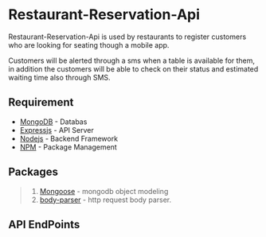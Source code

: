 # Restaurant-Reservation-Api

Restaurant-Reservation-Api is used by restaurants to register customers who are looking for seating though a mobile app.  

Customers will be alerted through a sms when a table is available for them, 
in addition the customers will be able to check on their status and estimated waiting time also through SMS.

## Requirement ##
* [MongoDB](https://www.mongodb.com/) - Databas
* [Expressjs](http://expressjs.com/zh-tw/) - API Server
* [Nodejs](https://nodejs.org/en/) - Backend Framework
* [NPM](https://www.npmjs.com/) - Package Management

## Packages ##
>1. [Mongoose](http://mongoosejs.com/) - mongodb object modeling
>2. [body-parser](https://www.npmjs.com/package/body-parser) - http request body parser. 

## API EndPoints

